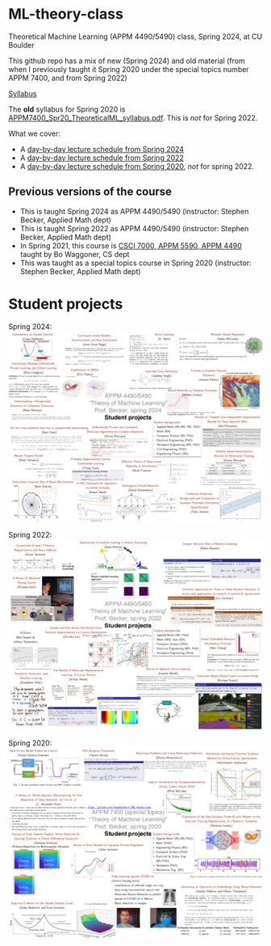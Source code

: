 # ML-theory-class
Theoretical Machine Learning (APPM 4490/5490) class, Spring 2024, at CU Boulder

This github repo has a mix of new (Spring 2024) and old material (from when I previously taught it Spring 2020 under the special topics number APPM 7400, and from Spring 2022)

[Syllabus](syllabus.md)

The **old** syllabus for Spring 2020 is [APPM7400_Spr20_TheoreticalML_syllabus.pdf](APPM7400_Spr20_TheoreticalML_syllabus.pdf).  This is *not* for Spring 2022.

What we cover:
- A [day-by-day lecture schedule from Spring 2024](Lectures.md)
- A [day-by-day lecture schedule from Spring 2022](Lectures2022.md)
- A [day-by-day lecture schedule from Spring 2020](Lectures2020.md), *not* for spring 2022.

## Previous versions of the course
- This is taught Spring 2024 as APPM 4490/5490 (instructor: Stephen Becker, Applied Math dept)
- This is taught Spring 2022 as APPM 4490/5490 (instructor: Stephen Becker, Applied Math dept)
- In Spring 2021, this course is [CSCI 7000, APPM 5590, APPM 4490](https://www.bowaggoner.com/courses/2021/learning-theory/) taught by Bo Waggoner, CS dept
- This was taught as a special topics course in Spring 2020 (instructor: Stephen Becker, Applied Math dept)

# Student projects

Spring 2024:
[![image for spring 2024](SlideshowAllPresentations_4490_Spring24.jpg)](SlideshowAllPresentations_4490_Spring24.pdf)

Spring 2022:
[![image for spring 2022](SlideshowAllPresentations_4490_Spring22.jpg)](SlideshowAllPresentations_4490_Spring22.pdf)

Spring 2020:
[![image for spring 2020](SlideshowAllPresentations_7400Spr20_MLTheory.jpg)](SlideshowAllPresentations_7400Spr20_MLTheory.pdf)
